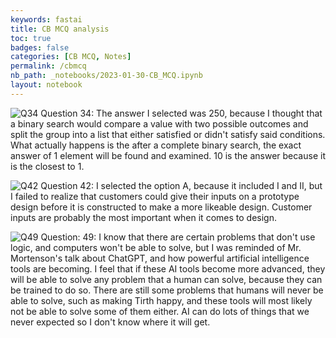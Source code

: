 ```yaml
---
keywords: fastai
title: CB MCQ analysis
toc: true
badges: false
categories: [CB MCQ, Notes]
permalink: /cbmcq
nb_path: _notebooks/2023-01-30-CB_MCQ.ipynb
layout: notebook
---
```


<!--
#################################################
### THIS FILE WAS AUTOGENERATED! DO NOT EDIT! ###
#################################################
# file to edit: _notebooks/2023-01-30-CB_MCQ.ipynb
-->

<div class="container" id="notebook-container">
        
<div class="cell border-box-sizing text_cell rendered"><div class="inner_cell">
<div class="text_cell_render border-box-sizing rendered_html">
<p><img src="https://deduva4.github.io/Fastpages/images/Q34.png" alt="Q34">
Question 34: The answer I selected was 250, because I thought that a binary search would compare a value with two possible outcomes and split the group into a list that either satisfied or didn't satisfy said conditions. What actually happens is the after a complete binary search, the exact answer of 1 element will be found and examined. 10 is the answer because it is the closest to 1.</p>

</div>
</div>
</div>
<div class="cell border-box-sizing text_cell rendered"><div class="inner_cell">
<div class="text_cell_render border-box-sizing rendered_html">
<p><img src="https://deduva4.github.io/Fastpages/images/Q42.png" alt="Q42">
Question 42: I selected the option A, because it included I and II, but I failed to realize that customers could give their inputs on a prototype design before it is constructed to make a more likeable design. Customer inputs are probably the most important when it comes to design.</p>

</div>
</div>
</div>
<div class="cell border-box-sizing text_cell rendered"><div class="inner_cell">
<div class="text_cell_render border-box-sizing rendered_html">
<p><img src="https://deduva4.github.io/Fastpages/images/Q49.png" alt="Q49">
Question: 49: I know that there are certain problems that don't use logic, and computers won't be able to solve, but I was reminded of Mr. Mortenson's talk about ChatGPT, and how powerful artificial intelligence tools are becoming. I feel that if these AI tools become more advanced, they will be able to solve any problem that a human can solve, because they can be trained to do so. There are still some problems that humans will never be able to solve, such as making Tirth happy, and these tools will most likely not be able to solve some of them either. AI can do lots of things that we never expected so I don't know where it will get.</p>

</div>
</div>
</div>
</div>
 

